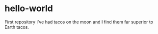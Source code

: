 # hello-world
First repository
I've had tacos on the moon and I find them far superior to Earth tacos.
